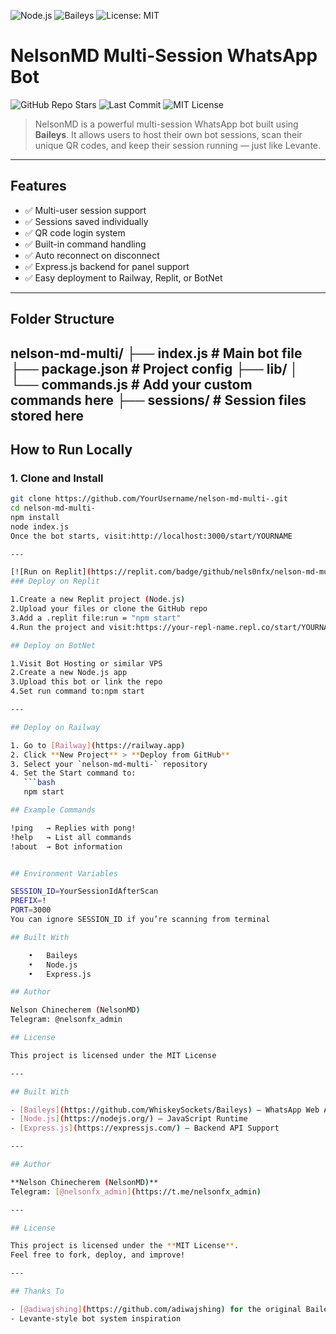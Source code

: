 ![Node.js](https://img.shields.io/badge/Node.js-18.x-brightgreen)
![Baileys](https://img.shields.io/badge/Baileys-MD-orange)
![License: MIT](https://img.shields.io/badge/License-MIT-blue.svg)

# NelsonMD Multi-Session WhatsApp Bot

![GitHub Repo Stars](https://img.shields.io/github/stars/nelsonfx/nelson-md-multi-?style=flat)
![Last Commit](https://img.shields.io/github/last-commit/nelsonfx/nelson-md-multi-?style=flat)
![MIT License](https://img.shields.io/github/license/nelsonfx/nelson-md-multi-?style=flat)

> NelsonMD is a powerful multi-session WhatsApp bot built using **Baileys**. It allows users to host their own bot sessions, scan their unique QR codes, and keep their session running — just like Levante.

---

## Features

- ✅ Multi-user session support  
- ✅ Sessions saved individually  
- ✅ QR code login system  
- ✅ Built-in command handling  
- ✅ Auto reconnect on disconnect  
- ✅ Express.js backend for panel support  
- ✅ Easy deployment to Railway, Replit, or BotNet  

---

## Folder Structure

nelson-md-multi/
├── index.js             # Main bot file
├── package.json         # Project config
├── lib/
│   └── commands.js      # Add your custom commands here
├── sessions/            # Session files stored here
---

## How to Run Locally

### 1. Clone and Install

```bash
git clone https://github.com/YourUsername/nelson-md-multi-.git
cd nelson-md-multi-
npm install
node index.js
Once the bot starts, visit:http://localhost:3000/start/YOURNAME

---

[![Run on Replit](https://replit.com/badge/github/nels0nfx/nelson-md-multi-)](https://replit.com/new/github.com/nels0nfx/nelson-md-multi-)
### Deploy on Replit

1.Create a new Replit project (Node.js)
2.Upload your files or clone the GitHub repo
3.Add a .replit file:run = "npm start"
4.Run the project and visit:https://your-repl-name.repl.co/start/YOURNAME

## Deploy on BotNet

1.Visit Bot Hosting or similar VPS
2.Create a new Node.js app
3.Upload this bot or link the repo
4.Set run command to:npm start

---

## Deploy on Railway

1. Go to [Railway](https://railway.app)
2. Click **New Project** > **Deploy from GitHub**
3. Select your `nelson-md-multi-` repository
4. Set the Start command to:
   ```bash
   npm start

## Example Commands

!ping   → Replies with pong!
!help   → List all commands
!about  → Bot information


## Environment Variables

SESSION_ID=YourSessionIdAfterScan
PREFIX=!
PORT=3000
You can ignore SESSION_ID if you’re scanning from terminal

## Built With

	•	Baileys
	•	Node.js
	•	Express.js

## Author

Nelson Chinecherem (NelsonMD)
Telegram: @nelsonfx_admin

## License

This project is licensed under the MIT License

---

## Built With

- [Baileys](https://github.com/WhiskeySockets/Baileys) — WhatsApp Web API
- [Node.js](https://nodejs.org/) — JavaScript Runtime
- [Express.js](https://expressjs.com/) — Backend API Support

---

## Author

**Nelson Chinecherem (NelsonMD)**  
Telegram: [@nelsonfx_admin](https://t.me/nelsonfx_admin)

---

## License

This project is licensed under the **MIT License**.  
Feel free to fork, deploy, and improve!

---

## Thanks To

- [@adiwajshing](https://github.com/adiwajshing) for the original Baileys
- Levante-style bot system inspiration
